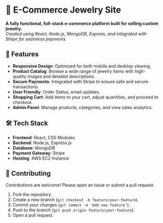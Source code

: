 # 💍 E-Commerce Jewelry Site

**A fully functional, full-stack e-commerce platform built for selling custom jewelry.**  
*Created using React, Node.js, MongoDB, Express, and integrated with Stripe for seamless payments.*

## 🚀 Features

- **Responsive Design**: Optimized for both mobile and desktop viewing.
- **Product Catalog**: Browse a wide range of jewelry items with high-quality images and detailed descriptions.
- **Secure Payments**: Integrated with Stripe to ensure safe and secure transactions.
- **User Friendly**: Order Status, email updates.
- **Shopping Cart**: Add items to your cart, adjust quantities, and proceed to checkout.
- **Admin Panel**: Manage products, categories, and view sales analytics.

## 🛠️ Tech Stack

- **Frontend**: React, CSS Modules
- **Backend**: Node.js, Express.js
- **Database**: MongoDB
- **Payment Gateway**: Stripe
- **Hosting**: AWS EC2 Instance

## 🤝 Contributing

Contributions are welcome! Please open an issue or submit a pull request.

1. Fork the repository.
2. Create a new branch (`git checkout -b feature/your-feature`).
3. Commit your changes (`git commit -m 'Add new feature'`).
4. Push to the branch (`git push origin feature/your-feature`).
5. Open a pull request.



